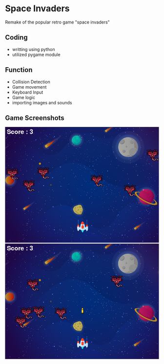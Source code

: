 # Space Invaders

Remake of the popular retro game "space invaders"

## Coding

- writting using python
- utilized pygame module

## Function

- Collision Detection
- Game movement
- Keyboard Input
- Game logic
- importing images and sounds

## Game Screenshots

![Screenshot 1](\gameScreenshots\SpaceInvaderScreenshot.png)
![screenshot 2](gameScreenshots\SpaceInvaderMidShot.png)
